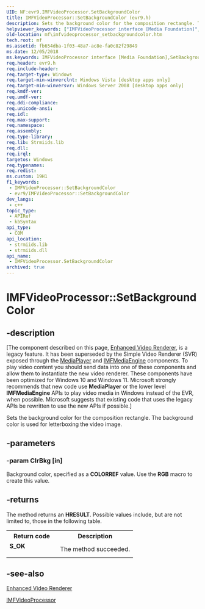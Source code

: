 ```yaml
---
UID: NF:evr9.IMFVideoProcessor.SetBackgroundColor
title: IMFVideoProcessor::SetBackgroundColor (evr9.h)
description: Sets the background color for the composition rectangle. The background color is used for letterboxing the video image.
helpviewer_keywords: ["IMFVideoProcessor interface [Media Foundation]","SetBackgroundColor method","IMFVideoProcessor.SetBackgroundColor","IMFVideoProcessor::SetBackgroundColor","SetBackgroundColor","SetBackgroundColor method [Media Foundation]","SetBackgroundColor method [Media Foundation]","IMFVideoProcessor interface","evr9/IMFVideoProcessor::SetBackgroundColor","fb654dba-1f03-48a7-ac8e-fa0c82f29849","mf.imfvideoprocessor_setbackgroundcolor"]
old-location: mf\imfvideoprocessor_setbackgroundcolor.htm
tech.root: mf
ms.assetid: fb654dba-1f03-48a7-ac8e-fa0c82f29849
ms.date: 12/05/2018
ms.keywords: IMFVideoProcessor interface [Media Foundation],SetBackgroundColor method, IMFVideoProcessor.SetBackgroundColor, IMFVideoProcessor::SetBackgroundColor, SetBackgroundColor, SetBackgroundColor method [Media Foundation], SetBackgroundColor method [Media Foundation],IMFVideoProcessor interface, evr9/IMFVideoProcessor::SetBackgroundColor, fb654dba-1f03-48a7-ac8e-fa0c82f29849, mf.imfvideoprocessor_setbackgroundcolor
req.header: evr9.h
req.include-header: 
req.target-type: Windows
req.target-min-winverclnt: Windows Vista [desktop apps only]
req.target-min-winversvr: Windows Server 2008 [desktop apps only]
req.kmdf-ver: 
req.umdf-ver: 
req.ddi-compliance: 
req.unicode-ansi: 
req.idl: 
req.max-support: 
req.namespace: 
req.assembly: 
req.type-library: 
req.lib: Strmiids.lib
req.dll: 
req.irql: 
targetos: Windows
req.typenames: 
req.redist: 
ms.custom: 19H1
f1_keywords:
 - IMFVideoProcessor::SetBackgroundColor
 - evr9/IMFVideoProcessor::SetBackgroundColor
dev_langs:
 - c++
topic_type:
 - APIRef
 - kbSyntax
api_type:
 - COM
api_location:
 - strmiids.lib
 - strmiids.dll
api_name:
 - IMFVideoProcessor.SetBackgroundColor
archived: true
---
```


# IMFVideoProcessor::SetBackgroundColor


## -description

[The component described on this page, [Enhanced Video Renderer](/windows/win32/medfound/enhanced-video-renderer), is a legacy feature. It has been superseded by the Simple Video Renderer (SVR) exposed through the [MediaPlayer](/uwp/api/windows.media.playback.mediaplayer) and [IMFMediaEngine](/windows/win32/api/mfmediaengine/nn-mfmediaengine-imfmediaengine) components. To play video content you should send data into one of these components and allow them to instantiate the new video renderer.  These components have been optimized for Windows 10 and Windows 11. Microsoft strongly recommends that new code use **MediaPlayer** or the lower level **IMFMediaEngine** APIs to play video media in Windows instead of the EVR, when possible. Microsoft suggests that existing code that uses the legacy APIs be rewritten to use the new APIs if possible.]

Sets the background color for the composition rectangle. The background color is used for letterboxing the video image.

## -parameters

### -param ClrBkg [in]

Background color, specified as a <b>COLORREF</b> value. Use the <b>RGB</b> macro to create this value.

## -returns

The method returns an <b>HRESULT</b>. Possible values include, but are not limited to, those in the following table.

<table>
<tr>
<th>Return code</th>
<th>Description</th>
</tr>
<tr>
<td width="40%">
<dl>
<dt><b>S_OK</b></dt>
</dl>
</td>
<td width="60%">
The method succeeded.

</td>
</tr>
</table>

## -see-also

<a href="/windows/desktop/medfound/enhanced-video-renderer">Enhanced Video Renderer</a>



<a href="/windows/desktop/api/evr9/nn-evr9-imfvideoprocessor">IMFVideoProcessor</a>